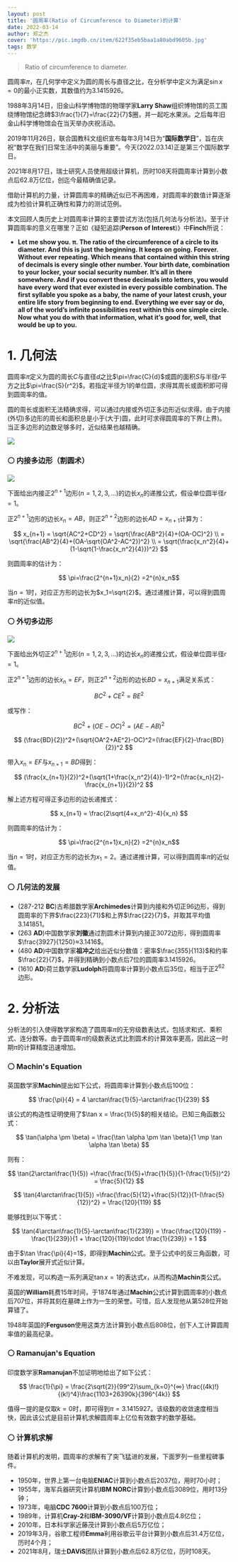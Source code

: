 ```yaml
---
layout: post
title: '圆周率(Ratio of Circumference to Diameter)的计算'
date: 2022-03-14
author: 郑之杰
cover: 'https://pic.imgdb.cn/item/622f35eb5baa1a80abd9605b.jpg'
tags: 数学
---
```


> Ratio of circumference to diameter.

圆周率$\pi$，在几何学中定义为圆的周长与直径之比，在分析学中定义为满足$\sin x=0$的最小正实数，其数值约为$3.1415926$。

1988年3月14日，旧金山科学博物馆的物理学家**Larry Shaw**组织博物馆的员工围绕博物馆纪念碑$3\frac{1}{7}=\frac{22}{7}$圈，并一起吃水果派。之后每年旧金山科学博物馆会在当天举办庆祝活动。

2019年11月26日，联合国教科文组织宣布每年3月14日为“**国际数学日**”，旨在庆祝“数学在我们日常生活中的美丽与重要”。今天(2022.03.14)正是第三个国际数学日。

2021年8月17日，瑞士研究人员使用超级计算机，历时108天将圆周率计算到小数点后$62.8$万亿位，创迄今最精确值记录。

借助计算机的力量，计算圆周率的精确近似已不再困难，对圆周率的数值计算逐渐成为检验计算机正确性和算力的测试范例。

本文回顾人类历史上对圆周率计算的主要尝试方法(包括几何法与分析法)。至于计算圆周率的意义在哪里？正如《疑犯追踪(**Person of Interest**)》中**Finch**所说：
- **Let me show you. π. The ratio of the circumference of a circle to its diameter. And this is just the beginning. It keeps on going. Forever. Without ever repeating. Which means that contained within this string of decimals is every single other number. Your birth date, combination to your locker, your social security number. It’s all in there somewhere. And if you convert these decimals into letters, you would have every word that ever existed in every possible combination. The first syllable you spoke as a baby, the name of your latest crush, your entire life story from beginning to end. Everything we ever say or do, all of the world’s infinite possibilities rest within this one simple circle. Now what you do with that information, what it’s good for, well, that would be up to you.**

# 1. 几何法
圆周率$\pi$定义为圆的周长$C$与直径$d$之比$\pi=\frac{C}{d}$或圆的面积$S$与半径$r$平方之比$\pi=\frac{S}{r^2}$。若指定半径为$1$的单位圆，求得其周长或面积即可得到圆周率的值。

圆的周长或面积无法精确求得，可以通过内接或外切正多边形近似求得。由于内接(外切)多边形的周长和面积总是小于(大于)圆，此时可求得圆周率的下界(上界)。当正多边形的边数足够多时，近似结果也越精确。



![](https://pic.imgdb.cn/item/622f3bda5baa1a80abdb207d.jpg)

### ⚪ 内接多边形（割圆术）

![](https://pic.imgdb.cn/item/622f3c855baa1a80abdb6ceb.jpg)

下面给出内接正$2^{n+1}$边形($n=1,2,3,...$)的边长$x_n$的递推公式，假设单位圆半径$r=1$。

正$2^{n+1}$边形的边长$x_n=AB$，则正$2^{n+2}$边形的边长$AD=x_{n+1}$计算为：

$$ x_{n+1} = \sqrt{AC^2+CD^2} = \sqrt{\frac{AB^2}{4}+(OA-OC)^2} \\ = \sqrt{\frac{AB^2}{4}+(OA-\sqrt{OA^2-AC^2})^2} \\ = \sqrt{\frac{x_n^2}{4}+(1-\sqrt{1-\frac{x_n^2}{4}})^2} $$

则圆周率的估计为：

$$ \pi=\frac{2^{n+1}x_n}{2} =2^{n}x_n$$

当$n=1$时，对应正方形的边长为$x_1=\sqrt{2}$。通过递推计算，可以得到圆周率$\pi$的近似值。


### ⚪ 外切多边形

![](https://pic.imgdb.cn/item/622f3cad5baa1a80abdb7bc2.jpg)

下面给出外切正$2^{n+1}$边形($n=1,2,3,...$)的边长$x_n$的递推公式，假设单位圆半径$r=1$。

正$2^{n+1}$边形的边长$x_n=EF$，则正$2^{n+2}$边形的边长$BD=x_{n+1}$满足关系式：

$$ BC^2+CE^2=BE^2 $$

或写作：

$$ BC^2+(OE-OC)^2=(AE-AB)^2 $$

$$ (\frac{BD}{2})^2+(\sqrt{OA^2+AE^2}-OC)^2=(\frac{EF}{2}-\frac{BD}{2})^2 $$

带入$x_n=EF$与$x_{n+1}=BD$得到：

$$ (\frac{x_{n+1}}{2})^2+(\sqrt{1+\frac{x_n^2}{4}}-1)^2=(\frac{x_n}{2}-\frac{x_{n+1}}{2})^2 $$

解上述方程可得正多边形的边长递推式：

$$ x_{n+1} = \frac{2\sqrt{4+x_n^2}-4}{x_n} $$

则圆周率的估计为：

$$ \pi=\frac{2^{n+1}x_n}{2} =2^{n}x_n$$

当$n=1$时，对应正方形的边长为$x_1=2$。通过递推计算，可以得到圆周率$\pi$的近似值。


### ⚪ 几何法的发展

- (287-212 **BC**)古希腊数学家**Archimedes**计算到内接和外切正$96$边形，得到圆周率的下界$\frac{223}{71}$和上界$\frac{22}{7}$，并取其平均值$3.141851$。
- (263 **AD**)中国数学家**刘徽**通过割圆术计算到内接正$3072$边形，得到圆周率$\frac{3927}{1250}≈3.1416$。
- (480 **AD**)中国数学家**祖冲之**给出近似分数值：密率$\frac{355}{113}$和约率$\frac{22}{7}$，并得到精确到小数点后$7$位的圆周率$3.1415926$。
- (1610 **AD**)荷兰数学家**Ludolph**将圆周率计算到小数点后$35$位，相当于正$2^{62}$边形。

# 2. 分析法

分析法的引入使得数学家构造了圆周率$\pi$的无穷级数表达式，包括求和式、乘积式、连分数等。由于圆周率$\pi$的级数表达式比割圆术的计算效率更高，因此这一时期$\pi$的计算精度迅速增加。

### ⚪ Machin's Equation

英国数学家**Machin**提出如下公式，将圆周率计算到小数点后$100$位：

$$ \frac{\pi}{4} = 4 \arctan\frac{1}{5}-\arctan\frac{1}{239} $$

该公式的构造性证明使用了$\tan x = \frac{1}{5}$的相关结论。已知三角函数公式：

$$ \tan(\alpha \pm \beta) = \frac{\tan \alpha \pm \tan \beta}{1 \mp \tan \alpha \tan \beta} $$

则有：

$$ \tan(2\arctan\frac{1}{5}) =\frac{\frac{1}{5}+\frac{1}{5}}{1-(\frac{1}{5})^2} = \frac{5}{12} $$

$$ \tan(4\arctan\frac{1}{5}) =\frac{\frac{5}{12}+\frac{5}{12}}{1-(\frac{5}{12})^2} = \frac{120}{119} $$

能够找到以下等式：

$$ \tan(4\arctan\frac{1}{5}-\arctan\frac{1}{239}) = \frac{\frac{120}{119} - \frac{1}{239}}{1 + \frac{120}{119}\cdot \frac{1}{239}} = 1 $$

由于$\tan \frac{\pi}{4}=1$，即得到**Machin**公式。至于公式中的反三角函数，可以由**Taylor**展开式近似计算。

不难发现，可以构造一系列满足$\tan x = 1$的表达式$x$，从而构造**Machin**类公式。

英国的**William**耗费15年时间，于1874年通过**Machin**公式计算到圆周率的小数点后$707$位，并将其刻在墓碑上作为一生的荣誉。可惜，后人发现他从第$528$位开始算错了。

1948年英国的**Ferguson**使用这类方法计算到小数点后$808$位，创下人工计算圆周率值的最高纪录。

### ⚪ Ramanujan's Equation

印度数学家**Ramanujan**不加证明地给出了如下公式：

$$ \frac{1}{\pi} = \frac{2\sqrt{2}}{99^2}\sum_{k=0}^{∞} \frac{(4k)!}{(k!)^4}\frac{1103+26390k}{396^{4k}} $$

值得一提的是仅取$k=0$时，即可得到$\pi=3.1415927$。该级数的收敛速度相当快，因此该公式是目前计算机求解圆周率上亿位有效数字的数学基础。

### ⚪ 计算机求解

随着计算机的发明，圆周率的求解有了突飞猛进的发展，下面罗列一些里程碑事件。
- 1950年，世界上第一台电脑**ENIAC**计算到小数点后2037位，用时70小时；
- 1955年，海军兵器研究计算机**IBM NORC**计算到小数点后3089位，用时13分钟；
- 1973年，电脑**CDC 7600**计算到小数点后100万位；
- 1989年，计算机**Cray-2**和**IBM-3090/VF**计算到小数点后4.8亿位；
- 2010年，日本科学家近藤茂计算到小数点后5万亿位；
- 2019年3月，谷歌工程师**Emma**利用谷歌云平台计算到小数点后31.4万亿位，历时4个月；
- 2021年8月，瑞士**DAViS**团队计算到小数点后62.8万亿位，历时108天。

